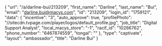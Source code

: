 {
    "url": "\/a\/darline-bui\/213209",
    "first_name": "Darline",
    "last_name": "Bui",
    "email": "darline.bui@macys.com",
    "id": "213209",
    "login_id": "1759121",
    "data": {
        "incentive": "3",
        "auto_approve": true,
        "profilePhoto": "\/\/sitecdn.tvpage.com\/player\/logos\/default_profile.jpg",
        "job_title": "Digital Support Analyst",
        "local_macys_store": "-1",
        "racif_id": "10266762",
        "phone_number": "6467874559",
        "tongal": ""
    },
    "type": "captivate",
    "layout": "ambassador",
    "title": "Darline Bui"
}